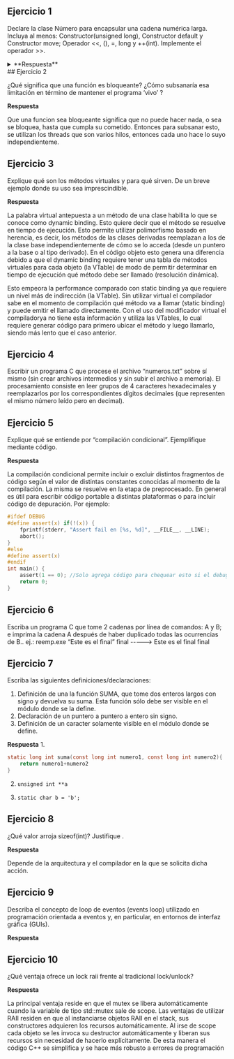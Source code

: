 ## Ejercicio 1

Declare la clase Número para encapsular una cadena numérica larga. Incluya al menos:
Constructor(unsigned long), Constructor default y Constructor move; Operador <<, (), =, long y
++(int). Implemente el operador >>.

<details>
<summary>**Respuesta**</b></summary>

``` c
class Numero{
        Numero(unsigned long numero);
        Numero(const Numero & otro); //constructor por copia(default)
        Numero(Numero && otro); //constructor por movimiento
        std::istream operator>>(std::istream & input, Numero & numero){
            in>>numero;
            return in;
        }
        std::ostream operator<<(std::ostram &output, const Numero& numero);

        Numero& operator=(const Numero& otro); //asignacion por copia
        Numero& operator=(const Numero&& otro); //asignacion por movimiento
        Numero operator++(int);
        operator long() const;
};
```
</details>
## Ejercicio 2

¿Qué significa que una función es bloqueante? ¿Cómo subsanaría esa limitación en término de
mantener el programa ‘vivo’ ?

**Respuesta**

Que una funcion sea bloqueante significa que no puede hacer nada, o sea se bloquea, hasta que cumpla su cometido. Entonces para subsanar esto, se utilizan los threads que son varios hilos, entonces cada uno hace lo suyo independienteme.

## Ejercicio 3

Explique qué son los métodos virtuales y para qué sirven. De un breve ejemplo donde su
uso sea imprescindible.

**Respuesta**

La palabra virtual antepuesta a un método de una clase habilita lo que se conoce como dynamic binding. Esto
quiere decir que el método  se resuelve en tiempo de ejecución.
Esto permite utilizar polimorfismo basado en herencia, es decir, los métodos de las clases derivadas reemplazan a los de la clase base independientemente de cómo se lo acceda (desde un puntero a la base o al tipo derivado). En el código objeto esto genera una diferencia
debido a que el dynamic binding requiere tener una tabla de métodos virtuales para cada objeto (la VTable) de modo de permitir determinar en tiempo de ejecución qué método debe ser llamado (resolución dinámica).

Esto empeora la performance comparado con static binding ya que requiere un nivel más de indirección (la VTable). Sin utilizar virtual el compilador sabe en el momento de compilación qué método va a llamar (static binding) y puede emitir el llamado directamente. Con el uso del modificador virtual el compiladorya no tiene esta información y utiliza las VTables, lo cual requiere generar código para primero ubicar el
método y luego llamarlo, siendo más lento que el caso anterior.

## Ejercicio 4

Escribir un programa C que procese el archivo “numeros.txt” sobre sí mismo (sin crear
archivos intermedios y sin subir el archivo a memoria). El procesamiento consiste en leer
grupos de 4 caracteres hexadecimales y reemplazarlos por los correspondientes dígitos
decimales (que representen el mismo número leído pero en decimal).

## Ejercicio 5

Explique qué se entiende por “compilación condicional”. Ejemplifique mediante código.

**Respuesta**

La compilación condicional permite incluir o excluir distintos fragmentos de código según el valor de distintas
constantes conocidas al momento de la compilación. La misma se resuelve en la etapa de preprocesado. En
general es útil para escribir código portable a distintas plataformas o para incluir código de depuración.
Por ejemplo:
```C
#ifdef DEBUG
#define assert(x) if(!(x)) {
    fprintf(stderr, "Assert fail en [%s, %d]", __FILE__, __LINE);
    abort();
}
#else
#define assert(x)
#endif
int main() {
    assert(1 == 0); //Solo agrega código para chequear esto si el debug está definido.
    return 0;
}
```
## Ejercicio 6

Escriba un programa C que tome 2 cadenas por línea de comandos: A y B; e imprima la
cadena A después de haber duplicado todas las ocurrencias de B..
ej.: reemp.exe “Este es el final” final -----> Este es el final final

## Ejercicio 7

Escriba las siguientes definiciones/declaraciones:
1. Definición de una la función SUMA, que tome dos enteros largos con signo y devuelva
su suma. Esta función sólo debe ser visible en el módulo donde se la define.
2. Declaración de un puntero a puntero a entero sin signo.
3. Definición de un caracter solamente visible en el módulo donde se define.

**Respuesta**
1.
```C
static long int suma(const long int numero1, const long int numero2){
    return numero1+numero2
}
```

2. `unsigned int **a`

3. `static char b = 'b';`

## Ejercicio 8
¿Qué valor arroja sizeof(int)? Justifique .

**Respuesta**

Depende de la arquitectura y el compilador en la que se solicita dicha acción.

## Ejercicio 9
Describa el concepto de loop de eventos (events loop) utilizado en programación orientada
a eventos y, en particular, en entornos de interfaz gráfica (GUIs).

**Respuesta**

## Ejercicio 10
¿Qué ventaja ofrece un lock raii frente al tradicional lock/unlock?

**Respuesta**

La principal ventaja reside en que el mutex se libera automáticamente cuando la variable de tipo std::mutex
sale de scope.
Las ventajas de utilizar RAII residen en que al instanciarse objetos RAII en el stack, sus constructores
adquieren los recursos automáticamente. Al irse de scope cada objeto se les invoca su destructor automáticamente y liberan sus recursos sin necesidad de hacerlo explícitamente. De esta manera el código C++ se
simplifica y se hace más robusto a errores de programación
